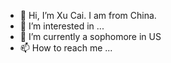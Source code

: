 - 👋 Hi, I’m Xu Cai. I am from China.
- 👀 I’m interested in ...
- 🌱 I’m currently a sophomore in US
- 📫 How to reach me ...

<!---
XuCai021130/XuCai021130 is a ✨ special ✨ repository because its `README.md` (this file) appears on your GitHub profile.
You can click the Preview link to take a look at your changes.
--->
